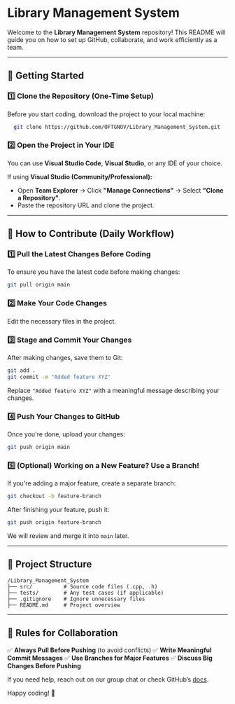 # Library Management System

Welcome to the **Library Management System** repository! This README will guide you on how to set up GitHub, collaborate, and work efficiently as a team.

---
## 📌 **Getting Started**

### **1️⃣ Clone the Repository (One-Time Setup)**
Before you start coding, download the project to your local machine:
```sh
  git clone https://github.com/OFTGNOV/Library_Management_System.git
```

### **2️⃣ Open the Project in Your IDE**
You can use **Visual Studio Code**, **Visual Studio**, or any IDE of your choice. 

If using **Visual Studio (Community/Professional):**
- Open **Team Explorer** → Click **"Manage Connections"** → Select **"Clone a Repository"**.
- Paste the repository URL and clone the project.

---
## 🔄 **How to Contribute (Daily Workflow)**

### **1️⃣ Pull the Latest Changes Before Coding**
To ensure you have the latest code before making changes:
```sh
git pull origin main
```

### **2️⃣ Make Your Code Changes**
Edit the necessary files in the project.

### **3️⃣ Stage and Commit Your Changes**
After making changes, save them to Git:
```sh
git add .
git commit -m "Added feature XYZ"
```
Replace `"Added feature XYZ"` with a meaningful message describing your changes.

### **4️⃣ Push Your Changes to GitHub**
Once you're done, upload your changes:
```sh
git push origin main
```

### **5️⃣ (Optional) Working on a New Feature? Use a Branch!**
If you're adding a major feature, create a separate branch:
```sh
git checkout -b feature-branch
```
After finishing your feature, push it:
```sh
git push origin feature-branch
```
We will review and merge it into `main` later.

---
## 📂 **Project Structure**
```
/Library_Management_System
├── src/          # Source code files (.cpp, .h)
├── tests/        # Any test cases (if applicable)
├── .gitignore    # Ignore unnecessary files
├── README.md     # Project overview
```

---
## 🚨 **Rules for Collaboration**
✅ **Always Pull Before Pushing** (to avoid conflicts)
✅ **Write Meaningful Commit Messages**
✅ **Use Branches for Major Features**
✅ **Discuss Big Changes Before Pushing**

If you need help, reach out on our group chat or check GitHub’s [docs](https://docs.github.com/).

Happy coding! 🚀
